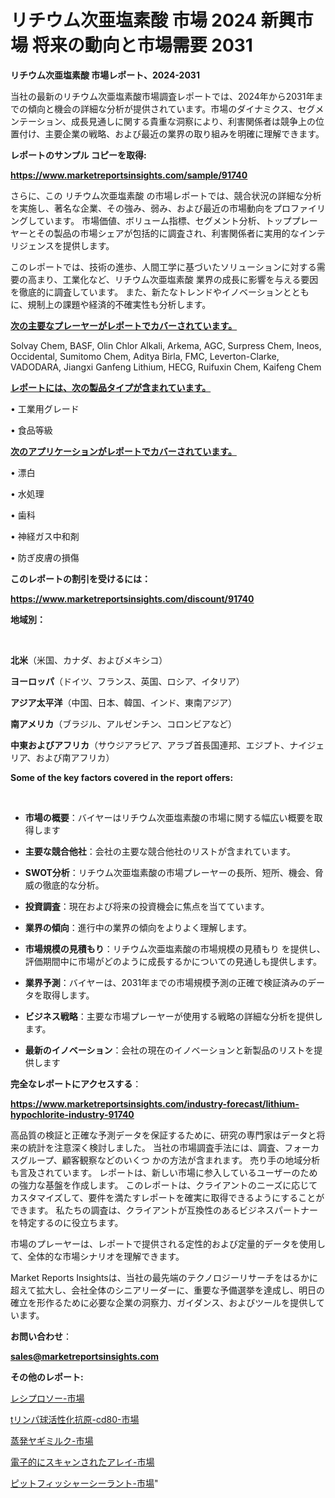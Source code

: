 # リチウム次亜塩素酸 市場 2024 新興市場 将来の動向と市場需要 2031

<strong>リチウム次亜塩素酸 市場レポート、2024-2031</strong>

当社の最新のリチウム次亜塩素酸市場調査レポートでは、2024年から2031年までの傾向と機会の詳細な分析が提供されています。市場のダイナミクス、セグメンテーション、成長見通しに関する貴重な洞察により、利害関係者は競争上の位置付け、主要企業の戦略、および最近の業界の取り組みを明確に理解できます。



<strong>レポートのサンプル コピーを取得:</strong> <a href=https://www.marketreportsinsights.com/sample/91740>

<strong><u>https://www.marketreportsinsights.com/sample/91740</u></strong></a>

さらに、この リチウム次亜塩素酸 の市場レポートでは、競合状況の詳細な分析を実施し、著名な企業、その強み、弱み、および最近の市場動向をプロファイリングしています。 市場価値、ボリューム指標、セグメント分析、トッププレーヤーとその製品の市場シェアが包括的に調査され、利害関係者に実用的なインテリジェンスを提供します。

このレポートでは、技術の進歩、人間工学に基づいたソリューションに対する需要の高まり、工業化など、リチウム次亜塩素酸 業界の成長に影響を与える要因を徹底的に調査しています。 また、新たなトレンドやイノベーションとともに、規制上の課題や経済的不確実性も分析します。



<strong><u>次の主要なプレーヤーがレポートでカバーされています。</u></strong>

Solvay Chem, BASF, Olin Chlor Alkali, Arkema, AGC, Surpress Chem, Ineos, Occidental, Sumitomo Chem, Aditya Birla, FMC, Leverton-Clarke, VADODARA, Jiangxi Ganfeng Lithium, HECG, Ruifuxin Chem, Kaifeng Chem



<strong><u><b>レポートには、次の製品タイプが含まれています。</b></u></strong>

• 工業用グレード

• 食品等級



<strong><u><b>次のアプリケーションがレポートでカバーされています。</b></u></strong>

• 漂白

• 水処理

• 歯科

• 神経ガス中和剤

• 防ぎ皮膚の損傷



<strong><b>このレポートの割引を受けるには：</b></strong>

<a href=https://www.marketreportsinsights.com/discount/91740>

<strong><u>https://www.marketreportsinsights.com/discount/91740</u></strong></a>



<strong>地域別：</strong>

<strong> </strong>



<strong>北米</strong>（米国、カナダ、およびメキシコ）



<strong>ヨーロッパ</strong>（ドイツ、フランス、英国、ロシア、イタリア）



<strong>アジア太平洋</strong>（中国、日本、韓国、インド、東南アジア）



<strong>南アメリカ</strong>（ブラジル、アルゼンチン、コロンビアなど）



<strong>中東およびアフリカ</strong>（サウジアラビア、アラブ首長国連邦、エジプト、ナイジェリア、および南アフリカ）



<strong>Some of the key factors covered in the report offers:</strong>

<strong> </strong>
<ul>
  <li>

<strong>市場の概要</strong>：バイヤーはリチウム次亜塩素酸の市場に関する幅広い概要を取得します</li>
  <li>

<strong>主要な競合他社</strong>：会社の主要な競合他社のリストが含まれています。</li>
  <li>

<strong>SWOT分析</strong>：リチウム次亜塩素酸の市場プレーヤーの長所、短所、機会、脅威の徹底的な分析。</li>
  <li>

<strong>投資調査</strong>：現在および将来の投資機会に焦点を当てています。</li>
  <li>

<strong>業界の傾向</strong>：進行中の業界の傾向をよりよく理解します。</li>
  <li>

<strong>市場規模の見積もり</strong>：リチウム次亜塩素酸の市場規模の見積もり を提供し、評価期間中に市場がどのように成長するかについての見通しも提供します。</li>
  <li>

<strong>業界予測</strong>：バイヤーは、2031年までの市場規模予測の正確で検証済みのデータを取得します。</li>
  <li>

<strong>ビジネス戦略</strong>：主要な市場プレーヤーが使用する戦略の詳細な分析を提供します。</li>
  <li>

<strong>最新のイノベーション</strong>：会社の現在のイノベーションと新製品のリストを提供します</li>
</ul>


<strong>完全なレポートにアクセスする</strong>：

<a href=https://www.marketreportsinsights.com/industry-forecast/lithium-hypochlorite-industry-91740>

<strong><u>https://www.marketreportsinsights.com/industry-forecast/lithium-hypochlorite-industry-91740</u></strong></a>

高品質の検証と正確な予測データを保証するために、研究の専門家はデータと将来の統計を注意深く検討しました。 当社の市場調査手法には、調査、フォーカスグループ、顧客観察などのいくつ かの方法が含まれます。 売り手の地域分析も言及されています。 レポートは、新しい市場に参入しているユーザーのための強力な基盤を作成します。 このレポートは、クライアントのニーズに応じてカスタマイズして、要件を満たすレポートを確実に取得できるようにすることができます。 私たちの調査は、クライアントが互換性のあるビジネスパートナーを特定するのに役立ちます。

市場のプレーヤーは、レポートで提供される定性的および定量的データを使用して、全体的な市場シナリオを理解できます。

Market Reports Insightsは、当社の最先端のテクノロジーリサーチをはるかに超えて拡大し、会社全体のシニアリーダーに、重要な予備選挙を達成し、明日の確立を形作るために必要な企業の洞察力、ガイダンス、およびツールを提供しています。



<strong><b>お問い合わせ</b></strong>：

<a href=mailto:sales@marketreportsinsights.com>

<strong><u>sales@marketreportsinsights.com</u></strong></a>



<strong>その他のレポート:</strong>

<a href=https://www.linkedin.com/pulse/レシプロソー-市場-2023-競争分析と事業成長-2030-data-dive-discoveries-24-analysis-ckmbf/>レシプロソー-市場</a>

<a href=https://www.linkedin.com/pulse/tリンパ球活性化抗原-cd80-市場-2023-swot-分析と成長率-d8xqf/>tリンパ球活性化抗原-cd80-市場</a>

<a href=https://www.linkedin.com/pulse/蒸発ヤギミルク-市場-2023-swot-分析と成長率-2030-pr-news-hub-fvqwf/>蒸発ヤギミルク-市場</a>

<a href=https://www.linkedin.com/pulse/電子的にスキャンされたアレイ-市場-2023-年のダイナミクスとビジネストレンド-2030-pr-news-hub-zvwmf/>電子的にスキャンされたアレイ-市場</a>

<a href=https://www.linkedin.com/pulse/ピットフィッシャーシーラント-市場-2023-swot-分析と最新イノベーション-2030-pr-news-hub-otxjf/>ピットフィッシャーシーラント-市場</a>"
